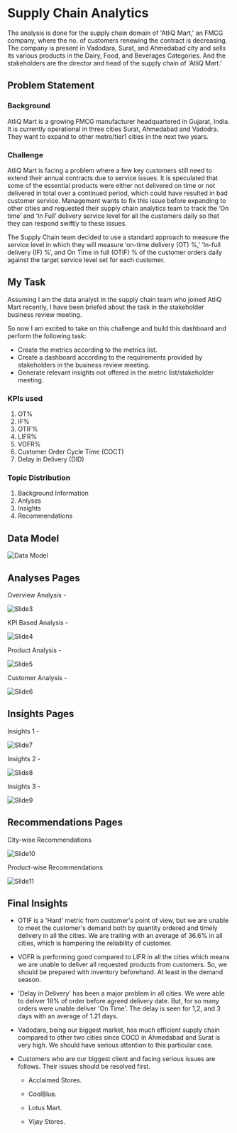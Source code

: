 
# Supply Chain Analytics 

The analysis is done for the supply chain domain of 'AtliQ Mart,' an FMCG company, where the no. of customers renewing the contract is decreasing. The company is present in Vadodara, Surat, and Ahmedabad city and sells its various products in the Dairy, Food, and Beverages Categories. And the stakeholders are the director and head of the supply chain of 'AtliQ Mart.'

##  Problem Statement


### Background


AtliQ Mart is a growing FMCG manufacturer headquartered in Gujarat, India. It is currently operational in three cities Surat, Ahmedabad and Vadodra. They want to expand to other metro/tier1 cities in the next two years.


### Challenge


AtliQ Mart is facing a problem where a few key customers still need to extend their annual contracts due to service issues. It is speculated that some of the essential products were either not delivered on time or not delivered in total over a continued period, which could have resulted in bad customer service. Management wants to fix this issue before expanding to other cities and requested their supply chain analytics team to track the ’On time’ and ‘In Full’ delivery service level for all the customers daily so that they can respond swiftly to these issues.

The Supply Chain team decided to use a standard approach to measure the service level in which they will measure ‘on-time delivery (OT) %,’ ‘In-full delivery (IF) %’, and On Time in full (OTIF) % of the customer orders daily against the target service level set for each customer.


## My Task


Assuming I am the data analyst in the supply chain team who joined AtliQ Mart recently, I have been briefed about the task in the stakeholder business review meeting.

So now I am excited to take on this challenge and build this dashboard and perform the following task:

- Create the metrics according to the metrics list.
- Create a dashboard according to the requirements provided by stakeholders in the business review meeting.
- Generate relevant insights not offered in the metric list/stakeholder meeting.


### KPIs used


1. OT%
2. IF%
3. OTIF%
4. LIFR%
5. VOFR%
6. Customer Order Cycle Time (COCT)
7. Delay in Delivery (DID)

### Topic Distribution

1. Background Information
2. Anlyses
3. Insights
4. Recommendations

## Data Model

![Data Model](https://user-images.githubusercontent.com/58877807/199785407-857dd977-002a-45fa-80c3-5b9cf4d7da06.png)

## Analyses Pages

Overview Analysis -

![Slide3](https://user-images.githubusercontent.com/58877807/199787804-0ccfe041-6ac6-46a9-834c-d6c8c6f8e651.JPG)

KPI Based Analysis -

![Slide4](https://user-images.githubusercontent.com/58877807/199787816-5a6c4471-9ae6-46b3-a7c4-e13448fc1651.JPG)

Product Analysis -

![Slide5](https://user-images.githubusercontent.com/58877807/199787818-8d023ba5-326d-4d84-bf03-c3bc5bf6a6e5.JPG)

Customer Analysis -

![Slide6](https://user-images.githubusercontent.com/58877807/199787819-bb09b611-5008-4ccf-95fc-129e8604e5ec.JPG)

## Insights Pages

Insights 1 -

![Slide7](https://user-images.githubusercontent.com/58877807/199788651-17569b76-2563-41e9-a8ca-504bd6a7d55f.JPG)

Insights 2 -

![Slide8](https://user-images.githubusercontent.com/58877807/199788673-4d897cb6-d81c-410e-a3dd-5b2855b47667.JPG)

Insights 3 -

![Slide9](https://user-images.githubusercontent.com/58877807/199788706-832f4bbf-eb72-4d63-aad9-28d42f42e0c3.JPG)


## Recommendations Pages

City-wise Recommendations

![Slide10](https://user-images.githubusercontent.com/58877807/199789010-8a3539fc-ec65-4567-acf3-d45504d850a8.JPG)

Product-wise Recommendations

![Slide11](https://user-images.githubusercontent.com/58877807/199789024-9d38f3c2-c2b7-4c3e-9147-90bd80a46eaf.JPG)

## Final Insights


- OTIF is a 'Hard' metric from customer's point of view, but we are unable to meet the customer's demand both by quantity ordered and timely delivery in all the cities. We are trailing with an average of 36.6% in all cities, which is hampering the reliability of customer.

- VOFR is performing good compared to LIFR in all the cities which means we are unable to deliver all requested products from customers. So, we should be prepared with inventory beforehand. At least in the demand season.

- 'Delay in Delivery' has been a major problem in all cities. We were able to deliver 18% of order before agreed delivery date. But, for so many orders were unable deliver 'On Time'. The delay is seen for 1,2, and 3 days with an average of 1.21 days.

- Vadodara, being our biggest market, has much efficient supply chain compared to other two cities since COCD in Ahmedabad and Surat is very high. We should have serious attention to this particular case.

- Customers who are our biggest client and facing serious issues are follows. Their issues should be resolved first.
    
    - Acclaimed Stores.

    - CoolBlue.

    - Lotus Mart.

    - Vijay Stores.
